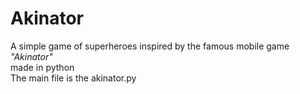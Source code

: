 # Akinator
A simple game of superheroes inspired by the famous mobile game <i>"Akinator"</i><br>
made in python<br>
The main file is the akinator.py
